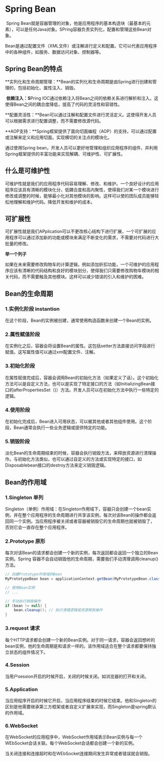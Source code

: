 # Spring Bean

​	Spring Bean就是容器管理的对象，他是应用程序的基本构造块（最基本的元素），可以是任何Java对象。SPring容器负责实列化，配置和管理这些Bean对象。

​	Bean是通过配置文件（XML文件）或注解进行定义和配置。它可以代表应用程序中的各种组件，如服务、数据访问对象、控制器等。

## Spring Bean的特点

​	**实列化和生命周期管理：**Bean的实列化和生命周期是由Spring进行创建和管理的，包括初始化、属性注入、销毁。

​	**依赖注入：S**Pring IOC通过依赖注入将Bean之间的依赖关系进行解析和注入。这使得Bean之间的耦合度降低，提高了代码的灵活性和容错性。

​	**配置灵活性：**Bean可以通过注解和配置文件进行灵活定义。这使得开发人员可以根据需求进行配置调整，而不需要修改源代码。

​	**AOP支持：**Spring框架提供了面向切面编程（AOP）的支持，可以通过配置或注解来定义和应用切面。实现横切的关注点的模块化。



通过使用Spring bean，开发人员可以更好地管理和组织应用程序的组件，并利用Spring框架提供的丰富功能来实现解耦、可维护性、可扩展性。

## 什么是可维护性

​	可维护性就是我们的应用程序代码容易理解、修改、和维护。一个良好设计的应用程序应该具有清晰的模块化分，低耦合度和高内聚性，使得我们对某一个模块进行修改或调整的时候，能够最小化对其他模块的影响。这样可以使的团队成员能够轻松地理解和维护代码。降低开发和维护的成本。

## 可扩展性

可扩展性就是我们APplication可以不更改核心结构下进行扩展，一个可扩展的应用程序可以通过添加新的功能或模块来满足不断变化的需求，不需要对代码进行大批量的修改。

**举一个列子**

如果在未来需要修改购物车的计算逻辑，例如添加折扣功能，一个可维护的应用程序应该有清晰的代码结构和良好的模块划分，使得我们只需要修改购物车模块的相关代码，而不需要触及其他模块。这样可以减少错误的引入和维护的困难。

## Bean的生命周期

### 1.实例化阶段 instantion

​	在这个阶段，Bean的实例被创建，通常使用构造函数来创建一个Bean的实例。

### 2.属性赋值阶段

​	在实例化之后，容器会将设置Bean的属性。这包括setter方法直接访问字段进行赋值。这写属性值可以通过xml配置文件、注解。

### 3.初始化阶段

​	在属性赋值完成后，容器会调用Bean的初始化方法（如果定义了话）。这个初始化方法可以是自定义方法，也可以是实现了特定接口的方法（如InitializingBean接口的afterPropertiesSet（)）方法。开发人员可以在初始化方法中执行一些特定的逻辑。

### 4.使用阶段

​	在初始化完成后，Bean进入可用状态，可以被其他或者其他组件使用。这个阶段，Bean通常会执行一些业务逻辑或提供特定的功能。

### 5.销毁阶段

​	淡化Bean的生命周期结束的时候，容器会执行销毁方法，来释放资源进行清理操作。与初始化方法类似，也可以通过自定义的方法或实现特定的接口，如Disposablebean接口的destroy方法来定义销毁逻辑。

## Bean的作用域

### 1.Singleton 单列

​	Singleton（单例）作用域：在Singleton作用域下，容器只会创建一个bean实例，并在整个应用程序的生命周期进行共享该实例，每次对该Bean的操作都会返回同一个实例。当应用程序被关闭或者容器被销毁它的生命周期也就被销毁了， 否则它会一直存在整个应用程序。

### 2.Prototype 原形

​	每次对该Bean的请求都会创建一个新的实例，每次返回都会返回一个独立的Bean实例。Spring 容器不会自动销毁他的生命周期，需要我们手动清理调用cleanup()方法。

~~~java
// 创建Prototype作用域的Bean
MyPrototypeBean bean = applicationContext.getBean(MyPrototypeBean.class);

// 使用Bean实例
// ...

// 手动执行销毁操作
if (bean != null) {
    bean.cleanup(); // 执行清理逻辑或资源释放操作
}

~~~

### 3.request 请求

​	每个HTTP请求都会创建一个新的Bean实例。对于同一请求，容器会返回想听的bean实例，他的生命周期是和请求一样的。该作用域适合在整个请求都要保持独立状态的组件情况下。

### 4.Session

​	当用户session开启的时候开启，关闭的时候关闭。如浏览器的打开和关闭。

### 5.Application

​	当应用程序开启的时候它开启，当应用程序结束的时候它结束。他和Singleton的区别是他需要继承第三方框架或者自定义扩展来实现，而Singleton是spring默认的作用域。

### 6.WebSocket

​	在WebSocket的应用程序中，WebSocket作用域表示Bean实例与每一个WEbSocket会话关联。每个WebSocket会话都会创建一个新的实例。

​	当关闭连接和连接超时和在WEbSocket连接期间发生异常或者错误就会销毁。